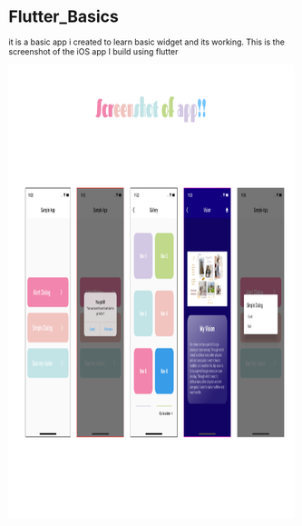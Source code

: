 # Flutter_Basics
it is a basic app i created to learn basic widget and its working.
This is the screenshot of the iOS app I build using flutter

 <img align="center" alt="screenshot" src="https://github.com/LukaMel-B/Flutter-Basics/blob/main/images/MacBook%20Pro%2014_%20-%201.png?raw=true" width="900" height="800" />
